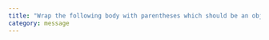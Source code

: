 ```yaml
---
title: "Wrap the following body with parentheses which should be an object literal"
category: message
---
```

